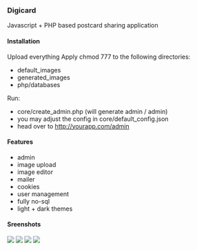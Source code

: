 ### Digicard 
Javascript + PHP based postcard sharing application

#### Installation

Upload everything
Apply chmod 777 to the following directories:
 - default_images
 - generated_images
 - php/databases

Run:
 - core/create_admin.php (will generate admin / admin)
 - you may adjust the config in core/default_config.json
 - head over to http://yourapp.com/admin

#### Features
 - admin
 - image upload
 - image editor
 - mailer
 - cookies
 - user management
 - fully no-sql
 - light + dark themes

#### Sreenshots
<img src="https://i.ibb.co/RvB8NKf/digicard-admin-dark.jpg"/>
<img src="https://i.ibb.co/fQH05fw/digicard-admin-light.jpg"/>
<img src="https://i.ibb.co/2n5mTGG/digicard-dark.png"/>
<img src="https://i.ibb.co/CvKWTVN/digicard-light.png"/>
